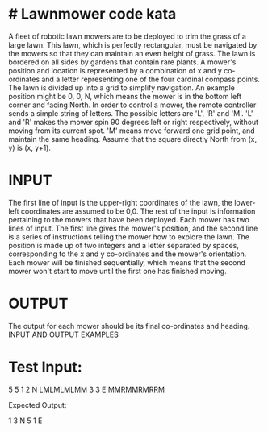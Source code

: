 # # Lawnmower code kata

A fleet of robotic lawn mowers are to be deployed to trim the grass of a large lawn.
This lawn, which is perfectly rectangular, must be navigated by the mowers so that
they can maintain an even height of grass. The lawn is bordered on all sides by
gardens that contain rare plants.
A mower&#39;s position and location is represented by a combination of x and y co-
ordinates and a letter representing one of the four cardinal compass points. The lawn
is divided up into a grid to simplify navigation. An example position might be 0, 0, N,
which means the mower is in the bottom left corner and facing North.
In order to control a mower, the remote controller sends a simple string of letters. The
possible letters are &#39;L&#39;, &#39;R&#39; and &#39;M&#39;. &#39;L&#39; and &#39;R&#39; makes the mower spin 90 degrees left
or right respectively, without moving from its current spot. &#39;M&#39; means move forward
one grid point, and maintain the same heading.
Assume that the square directly North from (x, y) is (x, y+1).

# INPUT

The first line of input is the upper-right coordinates of the lawn, the lower-left
coordinates are assumed to be 0,0.
The rest of the input is information pertaining to the mowers that have been
deployed. Each mower has two lines of input. The first line gives the mower&#39;s
position, and the second line is a series of instructions telling the mower how to
explore the lawn.
The position is made up of two integers and a letter separated by spaces,
corresponding to the x and y co-ordinates and the mower&#39;s orientation.
Each mower will be finished sequentially, which means that the second mower won&#39;t
start to move until the first one has finished moving.

# OUTPUT

The output for each mower should be its final co-ordinates and heading.
INPUT AND OUTPUT EXAMPLES

# Test Input:

5 5
1 2 N
LMLMLMLMM
3 3 E
MMRMMRMRRM

Expected Output:

1 3 N
5 1 E
